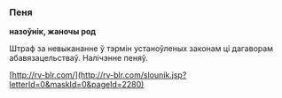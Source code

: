### Пеня
**назоўнік, жаночы род**

Штраф за невыкананне ў тэрмін устаноўленых законам ці дагаворам абавязацельстваў. Налічэнне пеняў.

<a rel="author">[http://rv-blr.com/](http://rv-blr.com/slounik.jsp?letterId=0&maskId=0&pageId=2280)</a>
